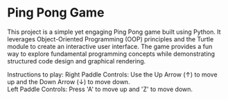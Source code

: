 # Ping Pong Game
This project is a simple yet engaging Ping Pong game built using Python. It leverages Object-Oriented Programming (OOP) principles and the Turtle module to create an interactive user interface. The game provides a fun way to explore fundamental programming concepts while demonstrating structured code design and graphical rendering.

Instructions to play:
Right Paddle Controls: Use the Up Arrow (↑) to move up and the Down Arrow (↓) to move down.
<br>
Left Paddle Controls: Press 'A' to move up and 'Z' to move down.
<br>
